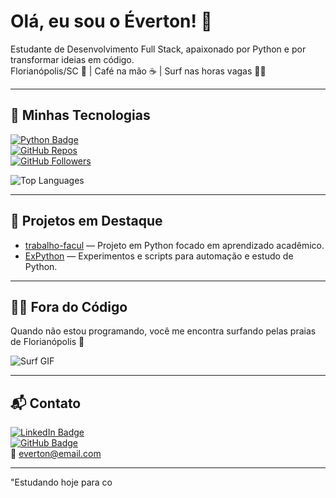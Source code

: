 # Olá, eu sou o Éverton! 👋

Estudante de Desenvolvimento Full Stack, apaixonado por Python e por transformar ideias em código.  
Florianópolis/SC 🌴 | Café na mão ☕ | Surf nas horas vagas 🏄‍♂️

---

## 🧰 Minhas Tecnologias

[![Python Badge](https://img.shields.io/badge/-Python-3776AB?style=flat-square&logo=python&logoColor=white)](https://www.python.org/)  
[![GitHub Repos](https://img.shields.io/github/repos/evertonfreitas909?style=flat-square)](https://github.com/evertonfreitas909)  
[![GitHub Followers](https://img.shields.io/github/followers/evertonfreitas909?style=social)](https://github.com/evertonfreitas909)

![Top Languages](https://github-readme-stats.vercel.app/api/top-langs/?username=evertonfreitas909&layout=compact&theme=react)

---

## 📂 Projetos em Destaque

- [trabalho-facul](https://github.com/evertonfreitas909/trabalho-facul) — Projeto em Python focado em aprendizado acadêmico.  
- [ExPython](https://github.com/evertonfreitas909/ExPython) — Experimentos e scripts para automação e estudo de Python.

---

## 🏄‍♂️ Fora do Código

Quando não estou programando, você me encontra surfando pelas praias de Florianópolis 🌊  

![Surf GIF](https://media.giphy.com/media/11sBLVxNs7v6WA/giphy.gif)

---

## 📬 Contato

[![LinkedIn Badge](https://img.shields.io/badge/-LinkedIn-0A66C2?style=flat-square&logo=linkedin&logoColor=white)](https://www.linkedin.com/in/evertonrfreitas)  
[![GitHub Badge](https://img.shields.io/badge/-GitHub-181717?style=flat-square&logo=github&logoColor=white)](https://github.com/evertonfreitas909)  
📧 everton@email.com

---

"Estudando hoje para co
